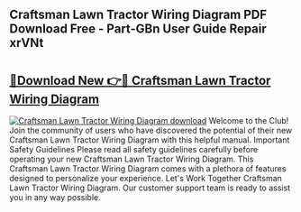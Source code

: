 ## Craftsman Lawn Tractor Wiring Diagram PDF Download Free - Part-GBn User Guide Repair xrVNt

# <h2><a href="http://dfk96rt.blite.top/?on=Craftsman+Lawn+Tractor+Wiring+Diagram">🔗Download New 👉🔴 Craftsman Lawn Tractor Wiring Diagram</a></h2>

[![Craftsman Lawn Tractor Wiring Diagram download](https://i.imgur.com/lujVjoI.png)](http://dfk96rt.blite.top/?on=Craftsman+Lawn+Tractor+Wiring+Diagram)
Welcome to the Club! Join the community of users who have discovered the potential of their new Craftsman Lawn Tractor Wiring Diagram with this helpful manual. Important Safety Guidelines Please read all safety guidelines carefully before operating your new Craftsman Lawn Tractor Wiring Diagram. This Craftsman Lawn Tractor Wiring Diagram comes with a plethora of features designed to personalize your experience. Let's Work Together Craftsman Lawn Tractor Wiring Diagram. Our customer support team is ready to assist you in any way possible.
